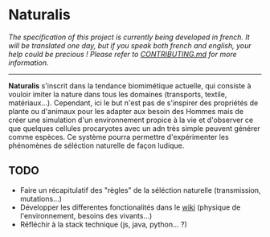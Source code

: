 # Naturalis
*The specification of this project is currently being developed in french. It will be translated one day, but if you speak both french and english, your help could be precious ! Please refer to [CONTRIBUTING.md](https://github.com/m0wh/naturalis/blob/master/CONTRIBUTING.md) for more information.*

---

**Naturalis** s'inscrit dans la tendance biomimétique actuelle, qui consiste à vouloir imiter la nature dans tous les domaines (transports, textile, matériaux...). Cependant, ici le but n'est pas de s'inspirer des propriétés de plante ou d'animaux pour les adapter aux besoin des Hommes mais de créer une simulation d'un environnement propice à la vie et d'observer ce que quelques cellules procaryotes avec un adn très simple peuvent générer comme espèces. Ce système pourra permettre d'expérimenter les phénomènes de séléction naturelle de façon ludique.


## TODO
* Faire un récapitulatif des "règles" de la séléction naturelle (transmission, mutations...)
* Développer les differentes fonctionalités dans le [wiki](https://github.com/m0wh/naturalis/wiki) (physique de l'environnement, besoins des vivants...)
* Réfléchir à la stack technique (js, java, python... ?)

